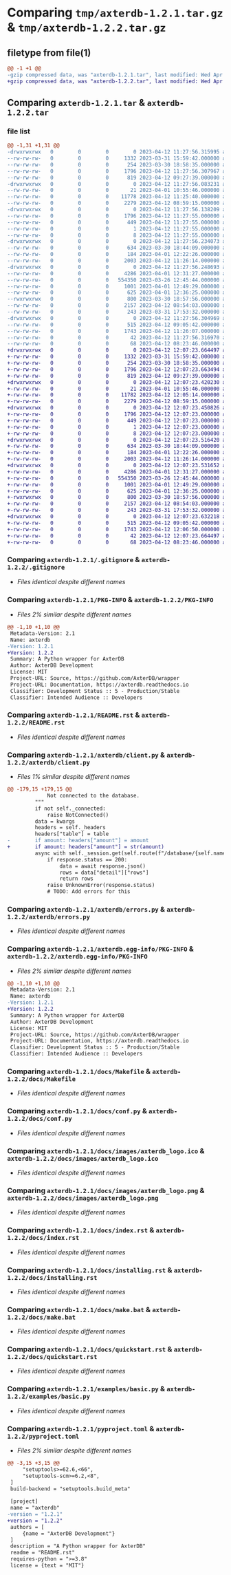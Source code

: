 # Comparing `tmp/axterdb-1.2.1.tar.gz` & `tmp/axterdb-1.2.2.tar.gz`

## filetype from file(1)

```diff
@@ -1 +1 @@
-gzip compressed data, was "axterdb-1.2.1.tar", last modified: Wed Apr 12 11:27:56 2023, max compression
+gzip compressed data, was "axterdb-1.2.2.tar", last modified: Wed Apr 12 12:07:23 2023, max compression
```

## Comparing `axterdb-1.2.1.tar` & `axterdb-1.2.2.tar`

### file list

```diff
@@ -1,31 +1,31 @@
-drwxrwxrwx   0        0        0        0 2023-04-12 11:27:56.315995 axterdb-1.2.1/
--rw-rw-rw-   0        0        0     1332 2023-03-31 15:59:42.000000 axterdb-1.2.1/.gitignore
--rw-rw-rw-   0        0        0      254 2023-03-30 18:58:35.000000 axterdb-1.2.1/.readthedocs
--rw-rw-rw-   0        0        0     1796 2023-04-12 11:27:56.307967 axterdb-1.2.1/PKG-INFO
--rw-rw-rw-   0        0        0      819 2023-04-12 09:27:39.000000 axterdb-1.2.1/README.rst
-drwxrwxrwx   0        0        0        0 2023-04-12 11:27:56.083231 axterdb-1.2.1/axterdb/
--rw-rw-rw-   0        0        0       21 2023-04-01 10:55:46.000000 axterdb-1.2.1/axterdb/__init__.py
--rw-rw-rw-   0        0        0    11778 2023-04-12 11:25:40.000000 axterdb-1.2.1/axterdb/client.py
--rw-rw-rw-   0        0        0     2279 2023-04-12 08:59:15.000000 axterdb-1.2.1/axterdb/errors.py
-drwxrwxrwx   0        0        0        0 2023-04-12 11:27:56.138209 axterdb-1.2.1/axterdb.egg-info/
--rw-rw-rw-   0        0        0     1796 2023-04-12 11:27:55.000000 axterdb-1.2.1/axterdb.egg-info/PKG-INFO
--rw-rw-rw-   0        0        0      449 2023-04-12 11:27:55.000000 axterdb-1.2.1/axterdb.egg-info/SOURCES.txt
--rw-rw-rw-   0        0        0        1 2023-04-12 11:27:55.000000 axterdb-1.2.1/axterdb.egg-info/dependency_links.txt
--rw-rw-rw-   0        0        0        8 2023-04-12 11:27:55.000000 axterdb-1.2.1/axterdb.egg-info/top_level.txt
-drwxrwxrwx   0        0        0        0 2023-04-12 11:27:56.234073 axterdb-1.2.1/docs/
--rw-rw-rw-   0        0        0      634 2023-03-30 18:44:09.000000 axterdb-1.2.1/docs/Makefile
--rw-rw-rw-   0        0        0      184 2023-04-01 12:22:26.000000 axterdb-1.2.1/docs/clients.rst
--rw-rw-rw-   0        0        0     2003 2023-04-12 11:26:14.000000 axterdb-1.2.1/docs/conf.py
-drwxrwxrwx   0        0        0        0 2023-04-12 11:27:56.248693 axterdb-1.2.1/docs/images/
--rw-rw-rw-   0        0        0     4286 2023-04-01 12:31:27.000000 axterdb-1.2.1/docs/images/axterdb_logo.ico
--rw-rw-rw-   0        0        0   554350 2023-03-26 12:45:44.000000 axterdb-1.2.1/docs/images/axterdb_logo.png
--rw-rw-rw-   0        0        0     1001 2023-04-01 12:49:29.000000 axterdb-1.2.1/docs/index.rst
--rw-rw-rw-   0        0        0      625 2023-04-01 12:36:25.000000 axterdb-1.2.1/docs/installing.rst
--rwxrwxrwx   0        0        0      800 2023-03-30 18:57:56.000000 axterdb-1.2.1/docs/make.bat
--rw-rw-rw-   0        0        0     2157 2023-04-12 08:54:03.000000 axterdb-1.2.1/docs/quickstart.rst
--rw-rw-rw-   0        0        0      243 2023-03-31 17:53:32.000000 axterdb-1.2.1/docs/requirements.txt
-drwxrwxrwx   0        0        0        0 2023-04-12 11:27:56.304969 axterdb-1.2.1/examples/
--rw-rw-rw-   0        0        0      515 2023-04-12 09:05:42.000000 axterdb-1.2.1/examples/basic.py
--rw-rw-rw-   0        0        0     1743 2023-04-12 11:26:07.000000 axterdb-1.2.1/pyproject.toml
--rw-rw-rw-   0        0        0       42 2023-04-12 11:27:56.316970 axterdb-1.2.1/setup.cfg
--rw-rw-rw-   0        0        0       68 2023-04-12 08:23:46.000000 axterdb-1.2.1/setup.py
+drwxrwxrwx   0        0        0        0 2023-04-12 12:07:23.664497 axterdb-1.2.2/
+-rw-rw-rw-   0        0        0     1332 2023-03-31 15:59:42.000000 axterdb-1.2.2/.gitignore
+-rw-rw-rw-   0        0        0      254 2023-03-30 18:58:35.000000 axterdb-1.2.2/.readthedocs
+-rw-rw-rw-   0        0        0     1796 2023-04-12 12:07:23.663494 axterdb-1.2.2/PKG-INFO
+-rw-rw-rw-   0        0        0      819 2023-04-12 09:27:39.000000 axterdb-1.2.2/README.rst
+drwxrwxrwx   0        0        0        0 2023-04-12 12:07:23.420230 axterdb-1.2.2/axterdb/
+-rw-rw-rw-   0        0        0       21 2023-04-01 10:55:46.000000 axterdb-1.2.2/axterdb/__init__.py
+-rw-rw-rw-   0        0        0    11782 2023-04-12 12:05:14.000000 axterdb-1.2.2/axterdb/client.py
+-rw-rw-rw-   0        0        0     2279 2023-04-12 08:59:15.000000 axterdb-1.2.2/axterdb/errors.py
+drwxrwxrwx   0        0        0        0 2023-04-12 12:07:23.450826 axterdb-1.2.2/axterdb.egg-info/
+-rw-rw-rw-   0        0        0     1796 2023-04-12 12:07:23.000000 axterdb-1.2.2/axterdb.egg-info/PKG-INFO
+-rw-rw-rw-   0        0        0      449 2023-04-12 12:07:23.000000 axterdb-1.2.2/axterdb.egg-info/SOURCES.txt
+-rw-rw-rw-   0        0        0        1 2023-04-12 12:07:23.000000 axterdb-1.2.2/axterdb.egg-info/dependency_links.txt
+-rw-rw-rw-   0        0        0        8 2023-04-12 12:07:23.000000 axterdb-1.2.2/axterdb.egg-info/top_level.txt
+drwxrwxrwx   0        0        0        0 2023-04-12 12:07:23.516420 axterdb-1.2.2/docs/
+-rw-rw-rw-   0        0        0      634 2023-03-30 18:44:09.000000 axterdb-1.2.2/docs/Makefile
+-rw-rw-rw-   0        0        0      184 2023-04-01 12:22:26.000000 axterdb-1.2.2/docs/clients.rst
+-rw-rw-rw-   0        0        0     2003 2023-04-12 11:26:14.000000 axterdb-1.2.2/docs/conf.py
+drwxrwxrwx   0        0        0        0 2023-04-12 12:07:23.531652 axterdb-1.2.2/docs/images/
+-rw-rw-rw-   0        0        0     4286 2023-04-01 12:31:27.000000 axterdb-1.2.2/docs/images/axterdb_logo.ico
+-rw-rw-rw-   0        0        0   554350 2023-03-26 12:45:44.000000 axterdb-1.2.2/docs/images/axterdb_logo.png
+-rw-rw-rw-   0        0        0     1001 2023-04-01 12:49:29.000000 axterdb-1.2.2/docs/index.rst
+-rw-rw-rw-   0        0        0      625 2023-04-01 12:36:25.000000 axterdb-1.2.2/docs/installing.rst
+-rwxrwxrwx   0        0        0      800 2023-03-30 18:57:56.000000 axterdb-1.2.2/docs/make.bat
+-rw-rw-rw-   0        0        0     2157 2023-04-12 08:54:03.000000 axterdb-1.2.2/docs/quickstart.rst
+-rw-rw-rw-   0        0        0      243 2023-03-31 17:53:32.000000 axterdb-1.2.2/docs/requirements.txt
+drwxrwxrwx   0        0        0        0 2023-04-12 12:07:23.632218 axterdb-1.2.2/examples/
+-rw-rw-rw-   0        0        0      515 2023-04-12 09:05:42.000000 axterdb-1.2.2/examples/basic.py
+-rw-rw-rw-   0        0        0     1743 2023-04-12 12:06:50.000000 axterdb-1.2.2/pyproject.toml
+-rw-rw-rw-   0        0        0       42 2023-04-12 12:07:23.664497 axterdb-1.2.2/setup.cfg
+-rw-rw-rw-   0        0        0       68 2023-04-12 08:23:46.000000 axterdb-1.2.2/setup.py
```

### Comparing `axterdb-1.2.1/.gitignore` & `axterdb-1.2.2/.gitignore`

 * *Files identical despite different names*

### Comparing `axterdb-1.2.1/PKG-INFO` & `axterdb-1.2.2/PKG-INFO`

 * *Files 2% similar despite different names*

```diff
@@ -1,10 +1,10 @@
 Metadata-Version: 2.1
 Name: axterdb
-Version: 1.2.1
+Version: 1.2.2
 Summary: A Python wrapper for AxterDB
 Author: AxterDB Development
 License: MIT
 Project-URL: Source, https://github.com/AxterDB/wrapper
 Project-URL: Documentation, https://axterdb.readthedocs.io
 Classifier: Development Status :: 5 - Production/Stable
 Classifier: Intended Audience :: Developers
```

### Comparing `axterdb-1.2.1/README.rst` & `axterdb-1.2.2/README.rst`

 * *Files identical despite different names*

### Comparing `axterdb-1.2.1/axterdb/client.py` & `axterdb-1.2.2/axterdb/client.py`

 * *Files 1% similar despite different names*

```diff
@@ -179,15 +179,15 @@
             Not connected to the database.
         """
         if not self._connected:
             raise NotConnected()
         data = kwargs
         headers = self._headers
         headers["table"] = table
-        if amount: headers["amount"] = amount 
+        if amount: headers["amount"] = str(amount)
         async with self._session.get(self.route(f"/database/{self.name}/select"), headers=headers, json=data) as response:
             if response.status == 200:
                 data = await response.json()
                 rows = data["detail"]["rows"]
                 return rows
             raise UnknownError(response.status)
             # TODO: Add errors for this
```

### Comparing `axterdb-1.2.1/axterdb/errors.py` & `axterdb-1.2.2/axterdb/errors.py`

 * *Files identical despite different names*

### Comparing `axterdb-1.2.1/axterdb.egg-info/PKG-INFO` & `axterdb-1.2.2/axterdb.egg-info/PKG-INFO`

 * *Files 2% similar despite different names*

```diff
@@ -1,10 +1,10 @@
 Metadata-Version: 2.1
 Name: axterdb
-Version: 1.2.1
+Version: 1.2.2
 Summary: A Python wrapper for AxterDB
 Author: AxterDB Development
 License: MIT
 Project-URL: Source, https://github.com/AxterDB/wrapper
 Project-URL: Documentation, https://axterdb.readthedocs.io
 Classifier: Development Status :: 5 - Production/Stable
 Classifier: Intended Audience :: Developers
```

### Comparing `axterdb-1.2.1/docs/Makefile` & `axterdb-1.2.2/docs/Makefile`

 * *Files identical despite different names*

### Comparing `axterdb-1.2.1/docs/conf.py` & `axterdb-1.2.2/docs/conf.py`

 * *Files identical despite different names*

### Comparing `axterdb-1.2.1/docs/images/axterdb_logo.ico` & `axterdb-1.2.2/docs/images/axterdb_logo.ico`

 * *Files identical despite different names*

### Comparing `axterdb-1.2.1/docs/images/axterdb_logo.png` & `axterdb-1.2.2/docs/images/axterdb_logo.png`

 * *Files identical despite different names*

### Comparing `axterdb-1.2.1/docs/index.rst` & `axterdb-1.2.2/docs/index.rst`

 * *Files identical despite different names*

### Comparing `axterdb-1.2.1/docs/installing.rst` & `axterdb-1.2.2/docs/installing.rst`

 * *Files identical despite different names*

### Comparing `axterdb-1.2.1/docs/make.bat` & `axterdb-1.2.2/docs/make.bat`

 * *Files identical despite different names*

### Comparing `axterdb-1.2.1/docs/quickstart.rst` & `axterdb-1.2.2/docs/quickstart.rst`

 * *Files identical despite different names*

### Comparing `axterdb-1.2.1/examples/basic.py` & `axterdb-1.2.2/examples/basic.py`

 * *Files identical despite different names*

### Comparing `axterdb-1.2.1/pyproject.toml` & `axterdb-1.2.2/pyproject.toml`

 * *Files 2% similar despite different names*

```diff
@@ -3,15 +3,15 @@
     "setuptools>=62.6,<66",
     "setuptools-scm>=6.2,<8",
 ]
 build-backend = "setuptools.build_meta"
 
 [project]
 name = "axterdb"
-version = "1.2.1"
+version = "1.2.2"
 authors = [
     {name = "AxterDB Development"}
 ]
 description = "A Python wrapper for AxterDB"
 readme = "README.rst"
 requires-python = ">=3.8"
 license = {text = "MIT"}
```

